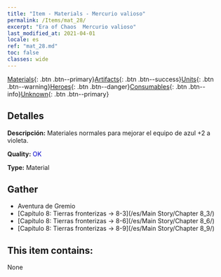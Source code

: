 ```yaml
---
title: "Item - Materials - Mercurio valioso"
permalink: /Items/mat_28/
excerpt: "Era of Chaos  Mercurio valioso"
last_modified_at: 2021-04-01
locale: es
ref: "mat_28.md"
toc: false
classes: wide
---
```

 [Materials](/es/Items/){: .btn .btn--primary}[Artifacts](/es/Items/Artifacts/){: .btn .btn--success}[Units](/es/Items/Units/){: .btn .btn--warning}[Heroes](/es/Items/Heroes/){: .btn .btn--danger}[Consumables](/es/Items/Consumables/){: .btn .btn--info}[Unknown](/es/Items/Unknown/){: .btn .btn--primary}

## Detalles
 **Descripción:** Materiales normales para mejorar el equipo de azul +2 a violeta.

 **Quality:** <span style="color: #0000CD">OK</span>

 **Type:** Material

## Gather

*    Aventura de Gremio 
*    [Capítulo 8: Tierras fronterizas -> 8-3](/es/Main Story/Chapter 8_3/) 
*    [Capítulo 8: Tierras fronterizas -> 8-6](/es/Main Story/Chapter 8_6/) 
*    [Capítulo 8: Tierras fronterizas -> 8-9](/es/Main Story/Chapter 8_9/) 

## This item contains:

  None

